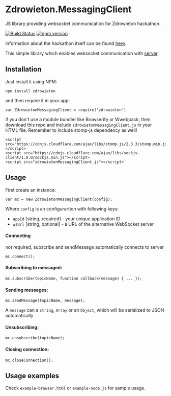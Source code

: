 # Zdrowieton.MessagingClient

JS library providing websocket communication for Zdrowieton hackathon.

[![Build Status](https://travis-ci.org/GFTPoland/Zdrowieton.MessagingClient.svg?branch=master)](https://travis-ci.org/GFTPoland/Zdrowieton.MessagingClient) [![npm version](https://badge.fury.io/js/zdrowieton.svg)](https://badge.fury.io/js/zdrowieton)

Information about the hackathon itself can be found [here](http://zdrowieton.pl/).

This simple library which enables websocket communication with [server](https://github.com/GFTPoland/Zdrowieton.MessagingServer).

## Installation

Just install it using NPM:

`npm install zdrowieton`

and then require it in your app:

`var ZdrowietonMessagingClient = require('zdrowieton')`

If you don't use a module bundler like Browserify or Wwebpack, then download this repo and include `zdrowietonMessagingClient.js` in your HTML file. Remember to include stomp-js dependency as well!

```
<script src="https://cdnjs.cloudflare.com/ajax/libs/stomp.js/2.3.3/stomp.min.js"></script>
<script src="https://cdnjs.cloudflare.com/ajax/libs/sockjs-client/1.0.0/sockjs.min.js"></script>
<script src="zdrowietonMessagingClient.js"></script>`
```

## Usage

First create an instance:

`var mc = new ZdrowietonMessagingClient(config);`

Where `config` is an configurartion with following keys:
- `appId` [string, required] - your unique application ID
- `wsUrl` [string, optional] - a URL of the alternative WebSocket server

####  Connecting 

not required, subscribe and sendMessage automatically connects to server

`mc.connect();`

#### Subscribing to messaged:

`mc.subscribe(topicName, function callback(message) { ... });`

#### Sending messages:

`mc.sendMessage(topicName, message);`

A `message` can a `string`, `Array` or an `Object`, which will be serialized to JSON automatically

#### Unsubscribing:

`mc.unsubscribe(topicName);`

#### Closing connection:

`mc.closeConnection();`

## Usage examples

Check `example-browser.html` or `example-node.js` for sample usage.
